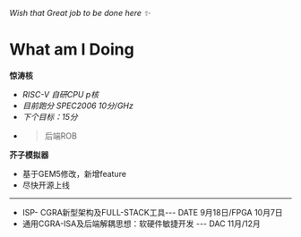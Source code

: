 
_Wish that Great job to be done here :sparkles:_

# What am I Doing

**惊涛核**
- *RISC-V 自研CPU p核*
- *目前跑分 SPEC2006 10分/GHz*
- *下个目标：15分*
- > 后端ROB

**芥子模拟器**
- 基于GEM5修改，新增feature
- 尽快开源上线

****
- ISP- CGRA新型架构及FULL-STACK工具--- DATE 9月18日/FPGA 10月7日
- 通用CGRA-ISA及后端解耦思想：软硬件敏捷开发 --- DAC 11月/12月
